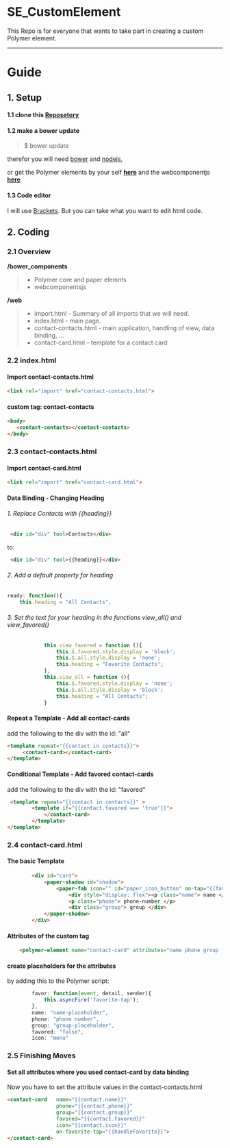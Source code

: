 SE_CustomElement
================

This Repo is for everyone that wants to take part in creating a custom Polymer element.

***

# Guide

## 1. Setup

#### 1.1 clone this [Reposetory](https://github.com/KimSchreier/SE_CustomElement.git)


#### 1.2 make a bower update

> $ bower update 

therefor you will need [bower](http://bower.io/) and [nodejs](http://nodejs.org/), 

or get the Polymer elements by your self [**here**](https://www.polymer-project.org/docs/start/getting-the-code.html) and the webcomponentjs [**here**](https://github.com/webcomponents/webcomponentsjs)

#### 1.3 Code editor

I will use [Brackets](http://brackets.io/). But you can take what you want to edit html code.

## 2. Coding

### 2.1 Overview

**/bower_components**
> * Polymer core and paper elemnts
> * webcomponentsjs

**/web**
> * import.html - Summary of all imports that we will need.
> * index.html - main page.
> * contact-contacts.html - main application, handling of view, data binding, ...
> * contact-card.html - template for a contact card


### 2.2 index.html
 
#### Import contact-contacts.html
```html
<link rel="import" href="contact-contacts.html">
```

#### custom tag: contact-contacts
```html
<body>
   <contact-contacts></contact-contacts>
</body>
```

### 2.3 contact-contacts.html



#### Import contact-card.html

```html
<link rel="import" href="contact-card.html">
```


#### Data Binding - Changing Heading 

###### 1. Replace Contacts with {{heading}} 

```html
 <div id="div" tool>Contacts</div>
```
to:

```html
 <div id="div" tool>{{heading}}</div>
```
###### 2. Add a default property for heading
```javascript
ready: function(){
    this.heading = "All Contacts",       
```
###### 3. Set the text for your heading in the functions view_all() and view_favored()
```javascript
            this.view_favored = function (){
                this.$.favored.style.display = 'block';
                this.$.all.style.display = 'none';
                this.heading = "Favorite Contacts";
            },
            this.view_all = function (){
                this.$.favored.style.display = 'none';
                this.$.all.style.display = 'block';
                this.heading = "All Contacts";
            }
```

#### Repeat a Template - Add all contact-cards

add the following to the div with the id: "all"
```html
<template repeat="{{contact in contacts}}">
     <contact-card></contact-card>
</template>
```

#### Conditional Template - Add favored contact-cards

add the following to the div with the id: "favored"
```html
 <template repeat="{{contact in contacts}}" >
        <template if="{{contact.favored === 'true'}}">
            </contact-card>
        </template>
</template>
```

### 2.4 contact-card.html

#### The basic Template
```html
        <div id="card">
            <paper-shadow id="shadow">
                <paper-fab icon="" id="paper_icon_button" on-tap="{{favor}}"></paper-fab>
                    <div style="display: flex"><p class="name"> name </p></div> 
                    <p class="phone"> phone-number </p>
                    <div class="group"> group </div>   
            </paper-shadow>
        </div>
```

#### Attributes of the custom tag

```html
    <polymer-element name="contact-card" attributes="name phone group favored icon on-favorite-tap">
```

#### create placeholders for the attributes

by adding this to the Polymer script:

```javascript
        favor: function(event, detail, sender){
            this.asyncFire('favorite-tap');
        },
        name: "name-placeholder",
        phone: "phone number",
        group: "group-placeholder",
        favored: "false",
        icon: "menu"
 ```     
 
### 2.5 Finishing Moves

#### Set all attributes where you used contact-card by data binding

Now you have to set the attribute values in the contact-contacts.html

```html
<contact-card   name="{{contact.name}}" 
                phone="{{contact.phone}}" 
                group="{{contact.group}}" 
                favored="{{contact.favored}}"  
                icon="{{contact.icon}}"
                on-favorite-tap="{{handleFavorite}}">
</contact-card>
 ```    
 